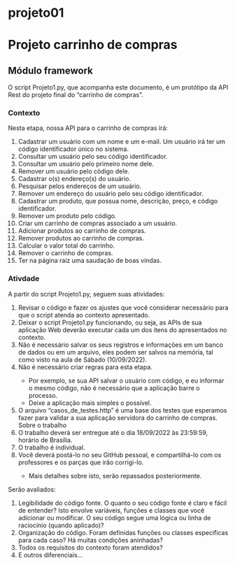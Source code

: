 # projeto01

<h1>Projeto carrinho de compras</h1>
<h2>Módulo framework</h2>
<p>O script Projeto1.py, que acompanha este documento, é um protótipo da API Rest do projeto final do “carrinho de compras”.</p>
<h3>Contexto</h3>
<p>Nesta etapa, nossa API para o carrinho de compras irá:</p>
<ol>
    <li>Cadastrar um usuário com um nome e um e-mail. Um usuário irá ter um código identificador único no sistema.</li>
    <li>Consultar um usuário pelo seu código identificador.</li>
    <li>Consultar um usuário pelo primeiro nome dele.</li>
    <li>Remover um usuário pelo código dele.</li>
    <li>Cadastrar o(s) endereço(s) do usuário.</li>
    <li>Pesquisar pelos endereços de um usuário.</li>
    <li>Remover um endereço do usuário pelo seu código identificador.</li>
    <li>Cadastrar um produto, que possua nome, descrição, preço, e código identificador.</li>
    <li>Remover um produto pelo código.</li>
    <li>Criar um carrinho de compras associado a um usuário.</li>
    <li>Adicionar produtos ao carrinho de compras.</li>
    <li>Remover produtos ao carrinho de compras.</li>
    <li>Calcular o valor total do carrinho.</li>
    <li>Remover o carrinho de compras.</li>
    <li>Ter na página raiz uma saudação de boas vindas.</li>
</ol>
<h3>Ativdade</h3>
<p>A partir do script Projeto1.py, seguem suas atividades:</p>
<ol>
    <li>Revisar o código e fazer os ajustes que você considerar necessário para que o script atenda ao contexto apresentado.</li>
    <li>Deixar o script Projeto1.py funcionando, ou seja, as APIs de sua aplicação Web deverão executar cada um dos itens do apresentados no contexto.</li>
    <li>Não é necessário salvar os seus registros e informações em um banco de dados ou em um arquivo, eles podem ser salvos na memória, tal como visto na aula de Sábado (10/09/2022).</li>
    <li>Não é necessário criar regras para esta etapa.</li>
        <ul>
            <li>Por exemplo, se sua API salvar o usuário com código, e eu informar o mesmo código, não é necessário que a  aplicação barre o processo.</li>
            <li>Deixe a aplicação mais simples o possível.</li>
        </ul>
    <li>O arquivo “casos_de_testes.http” é uma base dos testes que esperamos fazer para validar a sua aplicação servidora do carrinho de compras.</li>
    Sobre o trabalho
    <li>O trabalho deverá ser entregue até o dia 18/09/2022 às 23:59:59, horário de Brasília.</li>
    <li>O trabalho é individual.</li>
    <li>Você deverá postá-lo no seu GitHub pessoal, e compartilhá-lo com os professores e os parças que irão corrigi-lo.</li>
        <ul>
            <li>Mais detalhes sobre isto, serão repassados posteriormente.</li>
        </ul>
</ol>
<p>Serão avaliados:</p>
<ol>
    <li>Legibilidade do código fonte. O quanto o seu código fonte é claro e fácil de entender? Isto envolve variáveis, funções e classes que você adicionar ou modificar. O seu código segue uma lógica ou linha de
    raciocínio (quando aplicado)?</li>
    <li>Organização do código. Foram definidas funções ou classes
    específicas para cada caso? Há muitas condições aninhadas?</li>
    <li>Todos os requisitos do contexto foram atendidos?</li>
    <li>E outros diferenciais...</li>
</ol>